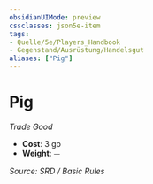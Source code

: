 ```yaml
---
obsidianUIMode: preview
cssclasses: json5e-item
tags:
- Quelle/5e/Players_Handbook
- Gegenstand/Ausrüstung/Handelsgut
aliases: ["Pig"]
---
```

# Pig
*Trade Good*  

- **Cost**: 3 gp
- **Weight**: ⏤

*Source: SRD / Basic Rules*